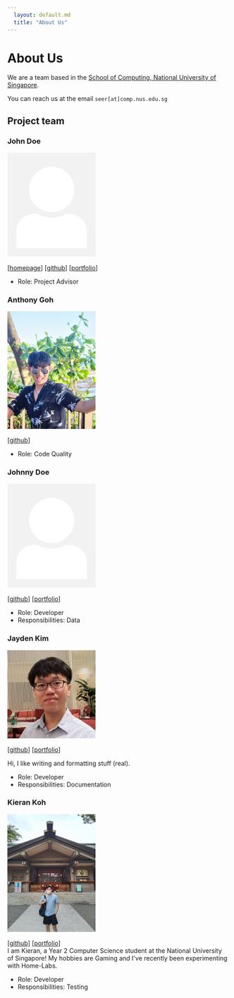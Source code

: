 ```yaml
---
  layout: default.md
  title: "About Us"
---
```


# About Us

We are a team based in the [School of Computing, National University of Singapore](http://www.comp.nus.edu.sg).

You can reach us at the email `seer[at]comp.nus.edu.sg`

## Project team

### John Doe

<img src="images/johndoe.png" width="200px">

[[homepage](http://www.comp.nus.edu.sg/~damithch)]
[[github](https://github.com/johndoe)]
[[portfolio](team/johndoe.md)]

* Role: Project Advisor

### Anthony Goh

<img src="images/antgyf.png" width="200px">

[[github](http://github.com/antgyf)]

* Role: Code Quality

### Johnny Doe

<img src="images/johndoe.png" width="200px">

[[github](http://github.com/johndoe)] [[portfolio](team/johndoe.md)]

* Role: Developer
* Responsibilities: Data

### Jayden Kim

<img src="images/jayden-kim-nus.png" width="200px">

[[github](https://github.com/Jayden-Kim-NUS)]
[[portfolio](team/johndoe.md)]

Hi, I like writing and formatting stuff (real).
* Role: Developer
* Responsibilities: Documentation

### Kieran Koh

<img src="images/FriedCabbageSalad.png" width="200px">

[[github](http://github.com/FriedCabbageSalad)]
[[portfolio](team/johndoe.md)]  
I am Kieran, a Year 2 Computer Science student at the National University of Singapore!
My hobbies are Gaming and I've recently been experimenting with Home-Labs.
* Role: Developer
* Responsibilities: Testing

